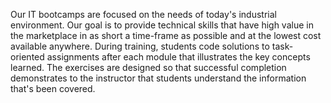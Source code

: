 Our IT bootcamps are focused on the needs of today's industrial environment.  Our goal is to provide technical skills that have high value in the marketplace in as short a time-frame as possible and at the lowest cost available anywhere. During training, students code solutions to task-oriented assignments after each module that illustrates the key concepts learned. The exercises are designed so that successful completion demonstrates to the instructor that students understand the information that's been covered. 
